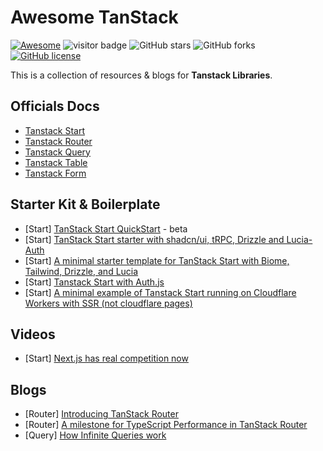 # Awesome TanStack

[![Awesome](https://cdn.rawgit.com/sindresorhus/awesome/d7305f38d29fed78fa85652e3a63e154dd8e8829/media/badge.svg)](https://github.com/sindresorhus/awesome)  ![visitor badge](https://visitor-badge.lithub.cc/badge?page_id=stunaz.tanstack&left_text=Visitors) ![GitHub stars](https://img.shields.io/github/stars/stunaz/awesome-tanstack?color=yellow) ![GitHub forks](https://img.shields.io/github/forks/stunaz/awesome-tanstack?color=9cf) [![GitHub license](https://img.shields.io/github/license/stunaz/awesome-tanstack)](https://github.com/stunaz/awesome-tanstack/blob/main/LICENSE)

This is a collection of resources & blogs for **Tanstack Libraries**.

## Officials Docs

- [Tanstack Start](https://tanstack.com/start/latest)
- [Tanstack Router](https://tanstack.com/router/latest)
- [Tanstack Query](https://tanstack.com/query/latest)
- [Tanstack Table](https://tanstack.com/table/latest)
- [Tanstack Form](https://tanstack.com/form/latest)

## Starter Kit & Boilerplate

- [Start] [TanStack Start QuickStart](https://clerk.com/docs/quickstarts/tanstack-start) - beta
- [Start] [TanStack Start starter with shadcn/ui, tRPC, Drizzle and Lucia-Auth](https://github.com/ally-ahmed/tss-app)
- [Start] [A minimal starter template for TanStack Start with Biome, Tailwind, Drizzle, and Lucia](https://github.com/dotnize/tanstarter)
- [Start] [Tanstack Start with Auth.js](https://github.com/DavidRouyer/start-authjs-basic)
- [Start] [A minimal example of Tanstack Start running on Cloudflare Workers with SSR (not cloudflare pages)](https://github.com/timoconnellaus/tanstack-start-workers)

## Videos

- [Start] [Next.js has real competition now](https://www.youtube.com/watch?v=nz43Vuy9_dE)

## Blogs

- [Router] [Introducing TanStack Router](https://frontendmasters.com/blog/introducing-tanstack-router/#toc-11)
- [Router] [A milestone for TypeScript Performance in TanStack Router](https://tanstack.com/blog/tanstack-router-typescript-performance)
- [Query] [How Infinite Queries work](https://tkdodo.eu/blog/how-infinite-queries-work)